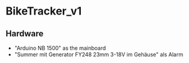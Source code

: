 # BikeTracker_v1

## Hardware
* "Arduino NB 1500" as the mainboard
* "Summer mit Generator FY248 23mm 3-18V im Gehäuse" als Alarm
